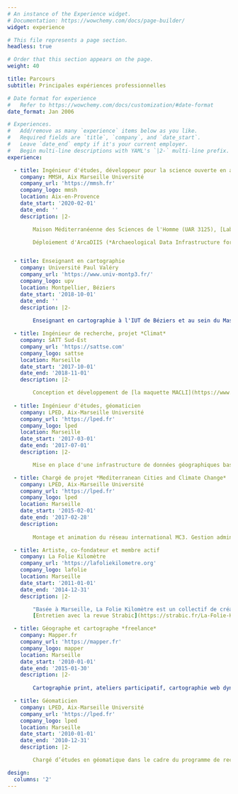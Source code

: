 ```yaml
---
# An instance of the Experience widget.
# Documentation: https://wowchemy.com/docs/page-builder/
widget: experience

# This file represents a page section.
headless: true

# Order that this section appears on the page.
weight: 40

title: Parcours
subtitle: Principales expériences professionnelles

# Date format for experience
#   Refer to https://wowchemy.com/docs/customization/#date-format
date_format: Jan 2006

# Experiences.
#   Add/remove as many `experience` items below as you like.
#   Required fields are `title`, `company`, and `date_start`.
#   Leave `date_end` empty if it's your current employer.
#   Begin multi-line descriptions with YAML's `|2-` multi-line prefix.
experience:

  - title: Ingénieur d'études, développeur pour la science ouverte en archéologie
    company: MMSH, Aix Marseille Université
    company_url: 'https://mmsh.fr'
    company_logo: mmsh
    location: Aix-en-Provence
    date_start: '2020-02-01'
    date_end: ''
    description: |2-

        Maison Méditerranéenne des Sciences de l'Homme (UAR 3125), [Laboratoire Méditerranéen de Préhistoire Europe Afrique (UMR 7269)](https://lampea.cnrs/fr), [Institut Arkaia](https://www.univ-amu.fr/fr/public/institut-archeologie-mediterraneenne-arkaia).  

        Déploiement d'ArcaDIIS (*Archaeological Data Infrastructure for Interoperability and Sharing*), plateforme de partage des données de la recherche en archéologie. Développements web au service de différents projets de recherche en archéologie. Participation aux travaux du Pôle édition de la MMSH.


  - title: Enseignant en cartographie
    company: Université Paul Valéry
    company_url: 'https://www.univ-montp3.fr/'
    company_logo: upv
    location: Montpellier, Béziers
    date_start: '2018-10-01'
    date_end: ''
    description: |2- 
        
        Enseignant en cartographie à l'IUT de Béziers et au sein du Master Urba de l'Université Paul Valéry. Enquêtes de terrain, récolte et manipulation de données, cartographie thématique. Outils principaux : QGIS, MAGRIT, Inkscape, Scribus.

  - title: Ingénieur de recherche, projet *Climat*
    company: SATT Sud-Est
    company_url: 'https://sattse.com'
    company_logo: sattse
    location: Marseille
    date_start: '2017-10-01'
    date_end: '2018-11-01'
    description: |2-  

        Conception et développement de [la maquette MACLI](https://www.sattse.com/16262/) de simulation de l'îlot de chaleur urbain, en partenariat avec le rectorat de l’Académie d'Aix-Marseille. Participation à la conception et mise en place d’une campagne de mesure de l’îlot de chaleur urbain à Marseille en situation de canicule. Grâce à un parte­nar­i­at avec le rec­torat d’Aix-Mar­seille, trois exem­plaires de la maque­tte ont cir­culé dans plusieurs col­lèges et lycées pen­dant un an, accom­pa­g­nées d’un pro­gramme péd­a­gogique dédié, con­tribuant à sen­si­bilis­er les plus jeunes aux ques­tions cli­ma­tiques et écologiques en milieu urbain.
        
  - title: Ingénieur d'études, géomaticien
    company: LPED, Aix-Marseille Université
    company_url: 'https://lped.fr' 
    company_logo: lped
    location: Marseille
    date_start: '2017-03-01'
    date_end: '2017-07-01'
    description: |2-

        Mise en place d'une infrastructure de données géographiques basé sur Geonode. Intégration des données issues de l'axe TRAMES et de l'Observatoire Société-Environnement.

  - title: Chargé de projet *Mediterranean Cities and Climate Change*
    company: LPED, Aix-Marseille Université
    company_url: 'https://lped.fr'
    company_logo: lped
    location: Marseille
    date_start: '2015-02-01'
    date_end: '2017-02-28'
    description: 
        
        Montage et animation du réseau international MC3. Gestion administrative, conception d'un outil web d'inventaire et d'archivage des projet urbains intégrant la préoccupation climatique, organisation d'événements scientifiques et de médiation.

  - title: Artiste, co-fondateur et membre actif
    company: La Folie Kilomètre
    company_url: 'https://lafoliekilometre.org'
    company_logo: lafolie
    location: Marseille
    date_start: '2011-01-01'
    date_end: '2014-12-31'
    description: |2-

        "Basée à Marseille, La Folie Kilomètre est un collectif de création en espace public fondé en 2011. Elle regroupe des artistes issus du spectacle vivant, des arts plastiques et de l’aménagement du territoire. À la croisée de ces pratiques, nous imaginons des expéditions, spectacles, promenades et ateliers. De la cartographie sensible à la création sonore, de l’installation visuelle au tableau vivant, les disciplines dialoguent et leurs contours se fondent dans un langage métissé. Monumentales ou minuscules, nos interventions jouent avec les échelles des lieux et les niveaux de lecture."*
        [Entretien avec la revue Strabic](https://strabic.fr/La-Folie-Kilometre) (mars 2014)

  - title: Géographe et cartographe *freelance*
    company: Mapper.fr
    company_url: 'https://mapper.fr'
    company_logo: mapper
    location: Marseille
    date_start: '2010-01-01'
    date_end: '2015-01-30'
    description: |2-
        
        Cartographie print, ateliers participatif, cartographie web dynamique, assistance à projets culturels et artistiques à dimension territoriale, etc. Clients : Libération, ATTAC, Marseille-Provence 2013, MuCEM, Mairie de Marseille, Cité des Arts de la Rue, les Éditions Lignes, Wildproject, Radio Grenouille...

  - title: Géomaticien
    company: LPED, Aix-Marseille Université
    company_url: 'https://lped.fr'
    company_logo: lped
    location: Marseille
    date_start: '2010-01-01'
    date_end: '2010-12-31'
    description: |2-

        Chargé d’études en géomatique dans le cadre du programme de recherche PUCA « enclaves résidentielles à Marseille » (LPED-UMR 151). Conception du SIG et du protocole d’enquête de terrain, cartographie, analyse spatiale, coordination des enquêtes de terrain.

design:
  columns: '2'
---
```

